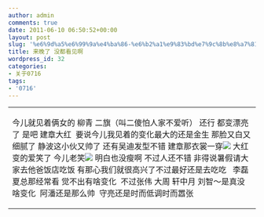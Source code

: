 ```yaml
---
author: admin
comments: true
date: 2011-06-10 06:50:52+00:00
layout: post
slug: '%e6%9d%a5%e6%99%9a%e4%ba%86-%e6%b2%a1%e9%83%bd%e7%9c%8b%e8%a7%81%e5%95%8a'
title: 来晚了 没都看见啊
wordpress_id: 32
categories:
- 关于0716
tags:
- '0716'
---
```


<table cellpadding="0" cellspacing="0" id="blogContentTable" >
<tbody >
<tr >

<td valign="top" >





今儿就见着俩女的 柳青 二旗（叫二傻怕人家不爱听） 还行 都变漂亮了 是吧 建章大红  要说今儿我见着的变化最大的还是金生 那脸又白又细腻了 静波这小伙又帅了 还有吴迪发型不错 建章那衣裳一穿![](http://ctc.qzs.qq.com/qzone/em/e46.gif) 大红变的爱笑了 今儿老笑![](http://ctc.qzs.qq.com/qzone/em/e37.gif) 明白也没瘦啊 不过人还不错 非得说暑假请大家去他爸饭店吃饭 有那心我们就很高兴了不过最好还是去吃吃   李磊夏总那经常看 觉不出有啥变化  不过张伟 大周 轩中月 刘智～是真没啥变化  阿潘还是那么帅  守亮还是时而低调时而嚣张




</td>
</tr>
</tbody>
</table>

